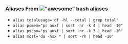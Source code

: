 ### Aliases From !["awesome" bash aliases](https://github.com/vikaskyadav/awesome-bash-alias)
  - `alias totalusage='df -hl --total | grep total'`
  - `alias psmem="ps auxf | sort -nr -k 4 | head -10"`
  - `alias pscpu="ps auxf | sort -nr -k 3 | head -10"`
  - `alias most='du -hsx * | sort -rh | head -10'`
